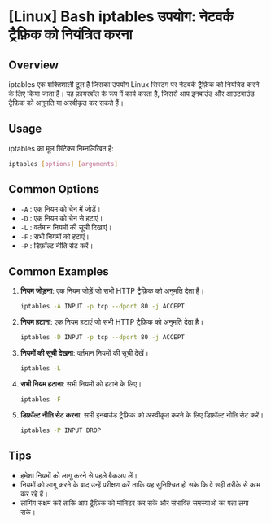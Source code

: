# [Linux] Bash iptables उपयोग: नेटवर्क ट्रैफ़िक को नियंत्रित करना

## Overview
iptables एक शक्तिशाली टूल है जिसका उपयोग Linux सिस्टम पर नेटवर्क ट्रैफ़िक को नियंत्रित करने के लिए किया जाता है। यह फ़ायरवॉल के रूप में कार्य करता है, जिससे आप इनबाउंड और आउटबाउंड ट्रैफ़िक को अनुमति या अस्वीकृत कर सकते हैं।

## Usage
iptables का मूल सिंटैक्स निम्नलिखित है:

```bash
iptables [options] [arguments]
```

## Common Options
- `-A` : एक नियम को चेन में जोड़ें।
- `-D` : एक नियम को चेन से हटाएं।
- `-L` : वर्तमान नियमों की सूची दिखाएं।
- `-F` : सभी नियमों को हटाएं।
- `-P` : डिफ़ॉल्ट नीति सेट करें।

## Common Examples
1. **नियम जोड़ना**: एक नियम जोड़ें जो सभी HTTP ट्रैफ़िक को अनुमति देता है।
   ```bash
   iptables -A INPUT -p tcp --dport 80 -j ACCEPT
   ```

2. **नियम हटाना**: एक नियम हटाएं जो सभी HTTP ट्रैफ़िक को अनुमति देता है।
   ```bash
   iptables -D INPUT -p tcp --dport 80 -j ACCEPT
   ```

3. **नियमों की सूची देखना**: वर्तमान नियमों की सूची देखें।
   ```bash
   iptables -L
   ```

4. **सभी नियम हटाना**: सभी नियमों को हटाने के लिए।
   ```bash
   iptables -F
   ```

5. **डिफ़ॉल्ट नीति सेट करना**: सभी इनबाउंड ट्रैफ़िक को अस्वीकृत करने के लिए डिफ़ॉल्ट नीति सेट करें।
   ```bash
   iptables -P INPUT DROP
   ```

## Tips
- हमेशा नियमों को लागू करने से पहले बैकअप लें।
- नियमों को लागू करने के बाद उन्हें परीक्षण करें ताकि यह सुनिश्चित हो सके कि वे सही तरीके से काम कर रहे हैं।
- लॉगिंग सक्षम करें ताकि आप ट्रैफ़िक को मॉनिटर कर सकें और संभावित समस्याओं का पता लगा सकें।